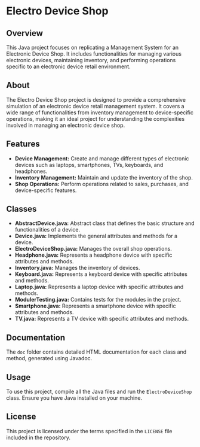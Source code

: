 # Electro Device Shop

## Overview

This Java project focuses on replicating a Management System for an Electronic Device Shop. It includes functionalities for managing various electronic devices, maintaining inventory, and performing operations specific to an electronic device retail environment.

## About

The Electro Device Shop project is designed to provide a comprehensive simulation of an electronic device retail management system. It covers a wide range of functionalities from inventory management to device-specific operations, making it an ideal project for understanding the complexities involved in managing an electronic device shop.

## Features

- **Device Management:** Create and manage different types of electronic devices such as laptops, smartphones, TVs, keyboards, and headphones.
- **Inventory Management:** Maintain and update the inventory of the shop.
- **Shop Operations:** Perform operations related to sales, purchases, and device-specific features.

## Classes

- **AbstractDevice.java:** Abstract class that defines the basic structure and functionalities of a device.
- **Device.java:** Implements the general attributes and methods for a device.
- **ElectroDeviceShop.java:** Manages the overall shop operations.
- **Headphone.java:** Represents a headphone device with specific attributes and methods.
- **Inventory.java:** Manages the inventory of devices.
- **Keyboard.java:** Represents a keyboard device with specific attributes and methods.
- **Laptop.java:** Represents a laptop device with specific attributes and methods.
- **ModulerTesting.java:** Contains tests for the modules in the project.
- **Smartphone.java:** Represents a smartphone device with specific attributes and methods.
- **TV.java:** Represents a TV device with specific attributes and methods.

## Documentation

The `doc` folder contains detailed HTML documentation for each class and method, generated using Javadoc.

## Usage

To use this project, compile all the Java files and run the `ElectroDeviceShop` class. Ensure you have Java installed on your machine.

## License

This project is licensed under the terms specified in the `LICENSE` file included in the repository.
